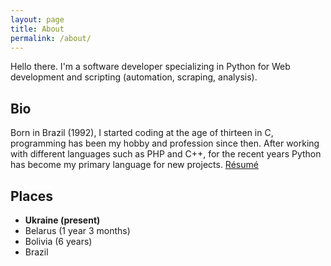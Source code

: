 ```yaml
---
layout: page
title: About
permalink: /about/
---
```


Hello there. I'm a software developer specializing in Python for Web development and scripting (automation, scraping, analysis).

## Bio
Born in Brazil (1992), I started coding at the age of thirteen in C, programming has been my hobby and profession since then. After working with different languages such as PHP and C++, for the recent years Python has become my primary language for new projects. [Résumé](/resume)

## Places

* **Ukraine (present)**
* Belarus (1 year 3 months)
* Bolivia (6 years)
* Brazil
